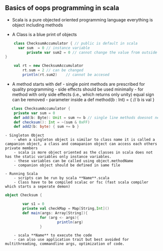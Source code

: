 ## Basics of oops programming in scala

  * Scala is a pure objected oriented programming language everything is object including methods
  


  - A Class is a blue print of objects

```scala
 	class ChecksumAccumulator { // public is default in scala
	  var sum  = 0 // instance variable
          private var sum2 = 0 // cannot change the value from outside
}

	val rt = new ChecksumAccumulator
        rt.sum = 2 // can be changed
        println(rt.sum2)    // cannot be accesed
``` 
   - A method starts with def
	- single point methods are prescribed for quality programming
	- side effects should be used minimally
	- for method with only side effects (i.e., which returns only unity) equal sign can be removed
	- parameter inside a def method(b : Int) = { // b is val }


```scala
   class ChecksumAccumulator {
	private var sum = 0
	def add(b: Byte): Unit = sum += b // single line methods doesnot need curly braces
	def checksum(): Int = ~(sum & 0xFF)
	def add2(b: byte) { sum += b }
```

	- Singleton Object
		- when a singleton object is similar to class name it is called a campanion object, a class and comapanion object can access each others private members
		- scala is more object oriented as the classes in scala does not has the static variables only instance variables.
		- these variables can be called using object.methodName
		- companion object should be defined in same file

	- Running Scala 
		- scripts can be run by scala **Name**.scala
		- Class have to be compiled scalac or fsc (fast scala compiler which starts a seperate demon)
```scala
object Checksum {

        var s1 = 0
        private val checkMap = Map[String,Int]()
        def main(args: Array[String]){
                for (arg <- args){
                        println(arg)
                }

```
		- scala **Name** to execute the code
		- can also use application trait but best avoided for multithreading, commandline args, optimization of code.		
